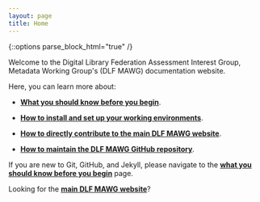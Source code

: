 ```yaml
---
layout: page
title: Home
---
```


{::options parse_block_html="true" /}

Welcome to the Digital Library Federation Assessment Interest Group, Metadata Working Group's (DLF MAWG) documentation website.
 
Here, you can learn more about:

* [**What you should know before you begin**](before-you-begin).

* [**How to install and set up your working environments**](installation).

* [**How to directly contribute to the main DLF MAWG website**](contributing-to-site).

* [**How to maintain the DLF MAWG GitHub repository**](maintenance).

If you are new to Git, GitHub, and Jekyll, please navigate to the [**what you should know before you begin**](before-you-begin) page.

Looking for the [**main DLF MAWG website**](http://dlfmetadataassessment.github.io/)?